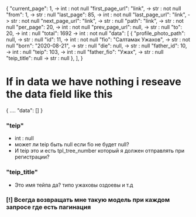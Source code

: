 {
    "current_page": 1,                     -> int : not null
    "first_page_url": "link",              -> str : not null
    "from": 1,                             -> str : null
    "last_page": 85,                       -> int : not null
    "last_page_url": "link",               -> str : not null
    "next_page_url": "link",               -> str : null
    "path": "link",                        -> str : not null
    "per_page": 20,                        -> int : not null
    "prev_page_url": null,                 -> str : null
    "to": 20,                              -> int : null
    "total": 1692                          -> int : not null
    "data": [
        {
            "profile_photo_path": null,    -> str : null
            "id": 11,                      -> int : not null
            "fio": "Салтамак Ужахов",      -> str : not null
            "born": "2020-08-21",          -> str : null
            "die": null,                   -> str : null
            "father_id": 10,               -> int : null
            "teip": 103,                   -> int : null
            "father_fio": "Ужах",          -> str : null
            "teip_title": null             -> str : null
        },
    ],
} 


# If in data we have nothing i reseave the data field like this
{
  ....
  "data": []
}


### "teip"
* int : null
* может ли teip быть null если fio не будет null? 
* И teip это и есть tpl_tree_number который я должен отправлять при регистрации?

### "teip_title"
* Это имя тейпа да? типо ужаховы оздоевы и т.д



### [!] Всегда возвращать мне такую модель при каждом запросе где есть пагинация
